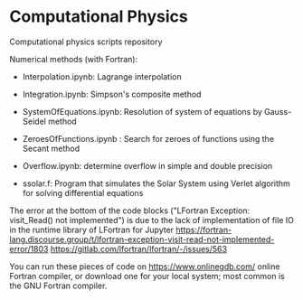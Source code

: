 # Computational Physics

Computational physics scripts repository

Numerical methods (with Fortran):

- Interpolation.ipynb: Lagrange interpolation

- Integration.ipynb: Simpson's composite method

- SystemOfEquations.ipynb: Resolution of system of equations by Gauss-Seidel method

- ZeroesOfFunctions.ipynb : Search for zeroes of functions using the Secant method

- Overflow.ipynb: determine overflow in simple and double precision

- ssolar.f: Program that simulates the Solar System using Verlet algorithm for solving differential equations


The error at the bottom of the code blocks ("LFortran Exception: visit_Read() not implemented") is due to the lack of implementation of file IO in the runtime library of LFortran for Jupyter
https://fortran-lang.discourse.group/t/lfortran-exception-visit-read-not-implemented-error/1803
https://gitlab.com/lfortran/lfortran/-/issues/563

You can run these pieces of code on https://www.onlinegdb.com/ online Fortran compiler, or download one for your local system; most common is the GNU Fortran compiler.
